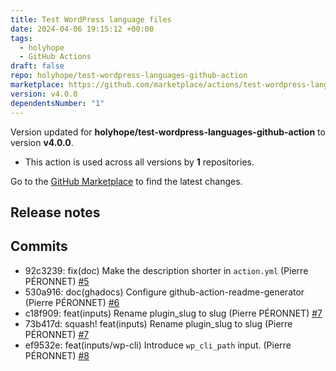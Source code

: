 ```yaml
---
title: Test WordPress language files
date: 2024-04-06 19:15:12 +00:00
tags:
  - holyhope
  - GitHub Actions
draft: false
repo: holyhope/test-wordpress-languages-github-action
marketplace: https://github.com/marketplace/actions/test-wordpress-language-files
version: v4.0.0
dependentsNumber: "1"
---
```



Version updated for **holyhope/test-wordpress-languages-github-action** to version **v4.0.0**.
- This action is used across all versions by **1** repositories.

Go to the [GitHub Marketplace](https://github.com/marketplace/actions/test-wordpress-language-files) to find the latest changes.

## Release notes

## Commits
- 92c3239: fix(doc) Make the description shorter in `action.yml` (Pierre PÉRONNET) [#5](https://github.com/holyhope/test-wordpress-languages-github-action/pull/5)
- 530a916: doc(ghadocs) Configure github-action-readme-generator (Pierre PÉRONNET) [#6](https://github.com/holyhope/test-wordpress-languages-github-action/pull/6)
- c18f909: feat(inputs) Rename plugin_slug to slug (Pierre PÉRONNET) [#7](https://github.com/holyhope/test-wordpress-languages-github-action/pull/7)
- 73b417d: squash! feat(inputs) Rename plugin_slug to slug (Pierre PÉRONNET) [#7](https://github.com/holyhope/test-wordpress-languages-github-action/pull/7)
- ef9532e: feat(inputs/wp-cli) Introduce `wp_cli_path` input. (Pierre PÉRONNET) [#8](https://github.com/holyhope/test-wordpress-languages-github-action/pull/8)
